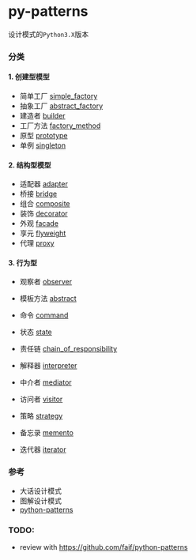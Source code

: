 py-patterns
===========================


设计模式的`Python3.X`版本

### 分类

#### 1. 创建型模型

- 简单工厂 [simple_factory](https://github.com/wklken/py-patterns/blob/master/Creational/simple_factory.py)
- 抽象工厂 [abstract_factory](https://github.com/wklken/py-patterns/blob/master/Creational/abstract_factory.py)
- 建造者   [builder](https://github.com/wklken/py-patterns/blob/master/Creational/builder.py)
- 工厂方法 [factory_method](https://github.com/wklken/py-patterns/blob/master/Creational/factory_method.py)
- 原型     [prototype](https://github.com/wklken/py-patterns/blob/master/Creational/prototype.py)
- 单例     [singleton](https://github.com/wklken/py-patterns/blob/master/Creational/singleton.py)


#### 2. 结构型模型

- 适配器 [adapter](https://github.com/wklken/py-patterns/blob/master/Structural/adapter.py)
- 桥接   [bridge](https://github.com/wklken/py-patterns/blob/master/Structural/bridge.py)
- 组合   [composite](https://github.com/wklken/py-patterns/blob/master/Structural/composite.py)
- 装饰   [decorator](https://github.com/wklken/py-patterns/blob/master/Structural/decorator.py)
- 外观   [facade](https://github.com/wklken/py-patterns/blob/master/Structural/facade.py)
- 享元   [flyweight](https://github.com/wklken/py-patterns/blob/master/Structural/flyweight.py)
- 代理   [proxy](https://github.com/wklken/py-patterns/blob/master/Structural/proxy.py)

#### 3. 行为型

- 观察者   [observer](https://github.com/wklken/py-patterns/blob/master/Behavioral/observer.py)
- 模板方法 [abstract](https://github.com/wklken/py-patterns/blob/master/Behavioral/template_method.py)
- 命令     [command](https://github.com/wklken/py-patterns/blob/master/Behavioral/command.py)
- 状态     [state](https://github.com/wklken/py-patterns/blob/master/Behavioral/state.py)
- 责任链   [chain_of_responsibility](https://github.com/wklken/py-patterns/blob/master/Behavioral/chain_of_responsibility.py)

- 解释器   [interpreter](https://github.com/wklken/py-patterns/blob/master/Behavioral/interpreter.py)
- 中介者   [mediator](https://github.com/wklken/py-patterns/blob/master/Behavioral/mediator.py)
- 访问者   [visitor](https://github.com/wklken/py-patterns/blob/master/Behavioral/visitor.py)
- 策略     [strategy](https://github.com/wklken/py-patterns/blob/master/Behavioral/strategy.py)
- 备忘录   [memento](https://github.com/wklken/py-patterns/blob/master/Behavioral/memento.py)
- 迭代器   [iterator](https://github.com/wklken/py-patterns/blob/master/Behavioral/iterator.py)

### 参考

- 大话设计模式
- 图解设计模式
- [python-patterns](https://github.com/faif/python-patterns)

### TODO:

- review with https://github.com/faif/python-patterns
